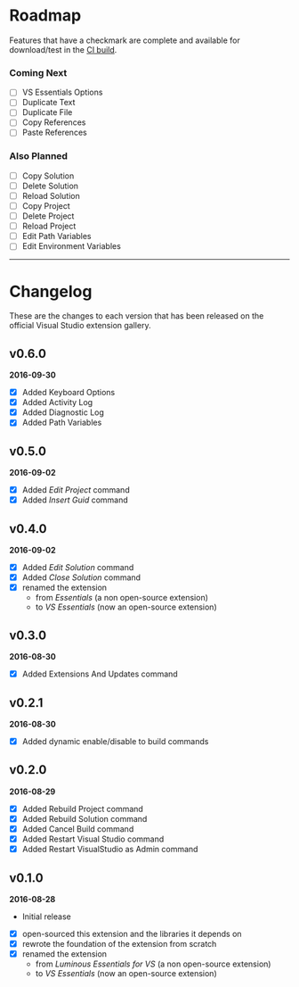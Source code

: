 # Roadmap
Features that have a checkmark are complete and available for
download/test in the
[CI build](http://vsixgallery.com/extension/049c7ac5-ba44-4a72-b4ee-7be7fb1b0edd/).

### Coming Next
- [ ] VS Essentials Options
- [ ] Duplicate Text
- [ ] Duplicate File
- [ ] Copy References
- [ ] Paste References

### Also Planned
- [ ] Copy Solution
- [ ] Delete Solution
- [ ] Reload Solution
- [ ] Copy Project
- [ ] Delete Project
- [ ] Reload Project
- [ ] Edit Path Variables
- [ ] Edit Environment Variables

---

# Changelog

These are the changes to each version that has been released
on the official Visual Studio extension gallery.

## v0.6.0

**2016-09-30**
- [x] Added Keyboard Options
- [x] Added Activity Log
- [x] Added Diagnostic Log
- [x] Added Path Variables

## v0.5.0

**2016-09-02**
- [x] Added *Edit Project* command
- [x] Added *Insert Guid* command

## v0.4.0

**2016-09-02**
- [x] Added *Edit Solution* command
- [x] Added *Close Solution* command
- [x] renamed the extension
  - from *Essentials* (a non open-source extension)
  - to *VS Essentials* (now an open-source extension)

## v0.3.0

**2016-08-30**
- [x] Added Extensions And Updates command

## v0.2.1

**2016-08-30**
- [x] Added dynamic enable/disable to build commands

## v0.2.0

**2016-08-29**
- [x] Added Rebuild Project command
- [x] Added Rebuild Solution command
- [x] Added Cancel Build command
- [x] Added Restart Visual Studio command
- [x] Added Restart VisualStudio as Admin command

## v0.1.0

**2016-08-28**
- Initial release
- [x] open-sourced this extension and the libraries it depends on
- [x] rewrote the foundation of the extension from scratch
- [x] renamed the extension
  - from *Luminous Essentials for VS* (a non open-source extension)
  - to *VS Essentials* (now an open-source extension)